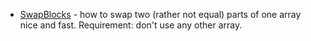 * [SwapBlocks](SwapBlocks.md) - how to swap two (rather not equal) parts of one array nice and fast. Requirement: don't use any other array.
